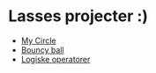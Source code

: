 # Lasses projecter :)
- [My Circle](stickman-demo/)
- [Bouncy ball](bouncing-ball-demo/)
- [Logiske operatorer](Operatorer-demo/)